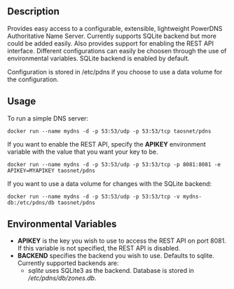 ## Description

Provides easy access to a configurable, extensible, lightweight PowerDNS Authoritative Name Server. Currently supports SQLite backend but more could be added easily. Also provides support for enabling the REST API interface. Different configurations can easily be choosen through the use of environmental variables. SQLite backend is enabled by default.

Configuration is stored in /etc/pdns if you choose to use a data volume for the configuration.

## Usage

To run a simple DNS server:
```
docker run --name mydns -d -p 53:53/udp -p 53:53/tcp taosnet/pdns
```

If you want to enable the REST API, specify the **APIKEY** environment variable with the value that you want your key to be.
```
docker run --name mydns -d -p 53:53/udp -p 53:53/tcp -p 8081:8081 -e APIKEY=MYAPIKEY taosnet/pdns
```

If you want to use a data volume for changes with the SQLite backend:
```
docker run --name mydns -d -p 53:53/udp -p 53:53/tcp -v mydns-db:/etc/pdns/db taosnet/pdns
```

## Environmental Variables

* **APIKEY** is the key you wish to use to access the REST API on port 8081. If this variable is not specified, the REST API is disabled.
* **BACKEND** specifies the backend you wish to use. Defaults to sqlite. Currently supported backends are:
  * *sqlite* uses SQLite3 as the backend. Database is stored in */etc/pdns/db/zones.db*.
